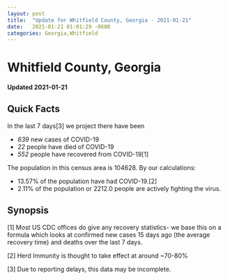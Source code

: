 ```yaml
---
layout: post
title:  "Update for Whitfield County, Georgia - 2021-01-21"
date:   2021-01-21 01:01:29 -0600
categories: Georgia,Whitfield
---
```


# Whitfield County, Georgia
#### Updated 2021-01-21

## Quick Facts

In the last 7 days[3] we project there have been
- *639* new cases of COVID-19
- *22* people have died of COVID-19
- *552* people have recovered from COVID-19[1]

The population in this census area is 104628. By our calculations:
- 13.57% of the population have had COVID-19.[2]
- 2.11% of the population or 2212.0 people are actively fighting the virus.

## Synopsis




[1] Most US CDC offices do give any recovery statistics- we base this on a formula which looks at confirmed new cases
15 days ago (the average recovery time) and deaths over the last 7 days.

[2] Herd Immunity is thought to take effect at around ~70-80%

[3] Due to reporting delays, this data may be incomplete.
 
    